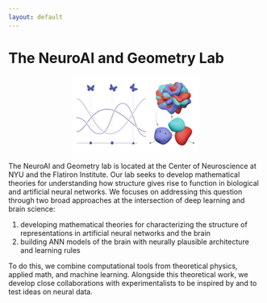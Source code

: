 ```yaml
---
layout: default
---
```


# The NeuroAI and Geometry Lab 

<p align="center">
<img src="assets/img/neural-manifolds.png" width="50%"> 
</p>

<div id="style-font">
The NeuroAI and Geometry lab is located at the Center of Neuroscience at NYU and the Flatiron Institute. Our lab seeks to develop mathematical theories for understanding how structure gives rise to function in biological and artificial neural networks. We focuses on addressing this question through two broad approaches at the intersection of deep learning and brain science: 
</div>

<ol class="list-group">
<li id="style-font"> developing mathematical theories for characterizing the structure of representations in artificial neural networks and the brain </li>
<li id="style-font"> building ANN models of the brain with neurally plausible architecture and learning rules </li>
</ol>

<div id="style-font">To do this, we combine computational tools from theoretical physics, applied math, and machine learning. Alongside this theoretical work, we develop close collaborations with experimentalists to be inspired by and to test ideas on neural data.</div> 

